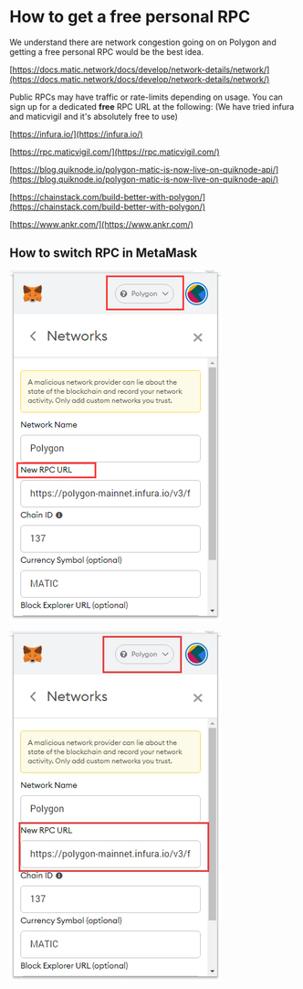 # How to get a free personal RPC

We understand there are network congestion going on on Polygon and getting a free personal RPC would be the best idea.

[https://docs.matic.network/docs/develop/network-details/network/](https://docs.matic.network/docs/develop/network-details/network/)

Public RPCs may have traffic or rate-limits depending on usage. You can sign up for a dedicated **free** RPC URL at the following: \(We have tried infura and maticvigil and it's absolutely free to use\)

[https://infura.io/](https://infura.io/)

[https://rpc.maticvigil.com/](https://rpc.maticvigil.com/)

[https://blog.quiknode.io/polygon-matic-is-now-live-on-quiknode-api/](https://blog.quiknode.io/polygon-matic-is-now-live-on-quiknode-api/)

[https://chainstack.com/build-better-with-polygon/](https://chainstack.com/build-better-with-polygon/)

[https://www.ankr.com/](https://www.ankr.com/)

## How to switch RPC in MetaMask

![](../.gitbook/assets/image%20%2811%29.png)

![](../.gitbook/assets/image%20%289%29.png)

